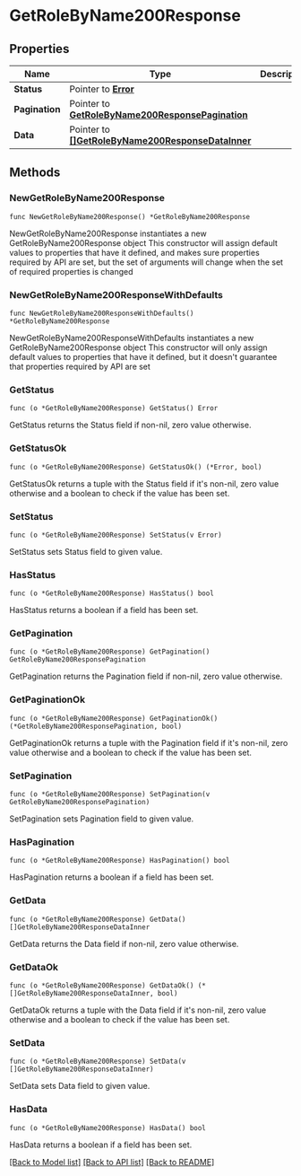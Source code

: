 # GetRoleByName200Response

## Properties

Name | Type | Description | Notes
------------ | ------------- | ------------- | -------------
**Status** | Pointer to [**Error**](Error.md) |  | [optional] 
**Pagination** | Pointer to [**GetRoleByName200ResponsePagination**](GetRoleByName200ResponsePagination.md) |  | [optional] 
**Data** | Pointer to [**[]GetRoleByName200ResponseDataInner**](GetRoleByName200ResponseDataInner.md) |  | [optional] 

## Methods

### NewGetRoleByName200Response

`func NewGetRoleByName200Response() *GetRoleByName200Response`

NewGetRoleByName200Response instantiates a new GetRoleByName200Response object
This constructor will assign default values to properties that have it defined,
and makes sure properties required by API are set, but the set of arguments
will change when the set of required properties is changed

### NewGetRoleByName200ResponseWithDefaults

`func NewGetRoleByName200ResponseWithDefaults() *GetRoleByName200Response`

NewGetRoleByName200ResponseWithDefaults instantiates a new GetRoleByName200Response object
This constructor will only assign default values to properties that have it defined,
but it doesn't guarantee that properties required by API are set

### GetStatus

`func (o *GetRoleByName200Response) GetStatus() Error`

GetStatus returns the Status field if non-nil, zero value otherwise.

### GetStatusOk

`func (o *GetRoleByName200Response) GetStatusOk() (*Error, bool)`

GetStatusOk returns a tuple with the Status field if it's non-nil, zero value otherwise
and a boolean to check if the value has been set.

### SetStatus

`func (o *GetRoleByName200Response) SetStatus(v Error)`

SetStatus sets Status field to given value.

### HasStatus

`func (o *GetRoleByName200Response) HasStatus() bool`

HasStatus returns a boolean if a field has been set.

### GetPagination

`func (o *GetRoleByName200Response) GetPagination() GetRoleByName200ResponsePagination`

GetPagination returns the Pagination field if non-nil, zero value otherwise.

### GetPaginationOk

`func (o *GetRoleByName200Response) GetPaginationOk() (*GetRoleByName200ResponsePagination, bool)`

GetPaginationOk returns a tuple with the Pagination field if it's non-nil, zero value otherwise
and a boolean to check if the value has been set.

### SetPagination

`func (o *GetRoleByName200Response) SetPagination(v GetRoleByName200ResponsePagination)`

SetPagination sets Pagination field to given value.

### HasPagination

`func (o *GetRoleByName200Response) HasPagination() bool`

HasPagination returns a boolean if a field has been set.

### GetData

`func (o *GetRoleByName200Response) GetData() []GetRoleByName200ResponseDataInner`

GetData returns the Data field if non-nil, zero value otherwise.

### GetDataOk

`func (o *GetRoleByName200Response) GetDataOk() (*[]GetRoleByName200ResponseDataInner, bool)`

GetDataOk returns a tuple with the Data field if it's non-nil, zero value otherwise
and a boolean to check if the value has been set.

### SetData

`func (o *GetRoleByName200Response) SetData(v []GetRoleByName200ResponseDataInner)`

SetData sets Data field to given value.

### HasData

`func (o *GetRoleByName200Response) HasData() bool`

HasData returns a boolean if a field has been set.


[[Back to Model list]](../README.md#documentation-for-models) [[Back to API list]](../README.md#documentation-for-api-endpoints) [[Back to README]](../README.md)


